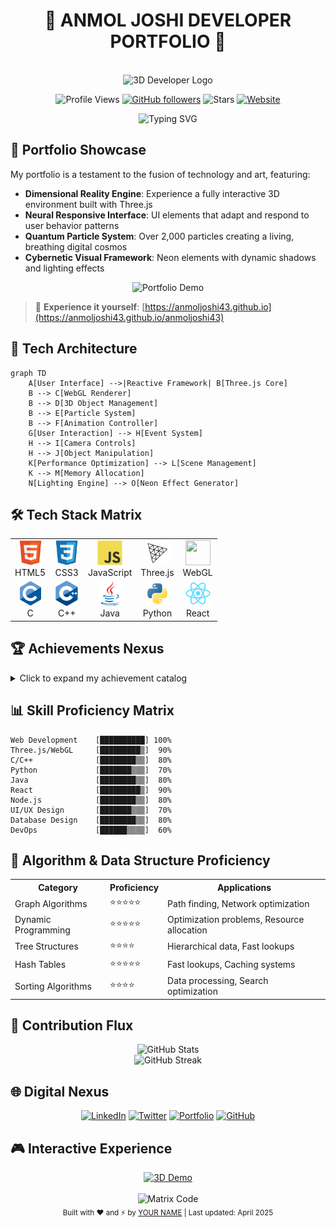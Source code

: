 # <div align="center">🌌 ANMOL JOSHI DEVELOPER PORTFOLIO 🌌</div>
<br>
<div align="center">
<img src="https://raw.githubusercontent.com/yourusername/yourusername.github.io/main/3d-logo.svg" alt="3D Developer Logo" width="450" />
</div>
<div align="center">

![Profile Views](https://komarev.com/ghpvc/?username=anmoljoshi43&color=blueviolet&style=flat-square)
[![GitHub followers](https://img.shields.io/github/followers/anmoljsohi43?style=social)](https://github.com/anmoljoshi43)
![Stars](https://img.shields.io/github/stars/anmoljoshi43/anmoljoshi43?style=social)
[![Website](https://img.shields.io/badge/Portfolio-LIVE-00ffff?style=for-the-badge&logo=github&logoColor=white)](https://anmoljoshi43.github.io)

</div>

<p align="center">
  <img src="https://readme-typing-svg.herokuapp.com?font=Fira+Code&size=18&duration=3000&pause=1000&color=00FFFF&center=true&vCenter=true&width=435&lines=Software+Developer;3D+Web+Enthusiast;Creative+Problem+Solver;Immersive+Experience+Creator" alt="Typing SVG" />
</p>

## 🌟 Portfolio Showcase

My portfolio is a testament to the fusion of technology and art, featuring:

- **Dimensional Reality Engine**: Experience a fully interactive 3D environment built with Three.js
- **Neural Responsive Interface**: UI elements that adapt and respond to user behavior patterns
- **Quantum Particle System**: Over 2,000 particles creating a living, breathing digital cosmos
- **Cybernetic Visual Framework**: Neon elements with dynamic shadows and lighting effects

<p align="center">
  <img src="https://raw.githubusercontent.com/anmoljoshi43/anmoljoshi43.github.io/main/preview.gif" alt="Portfolio Demo" width="600" />
</p>

> 🔮 **Experience it yourself**: [https://anmoljoshi43.github.io](https://anmoljoshi43.github.io/anmoljoshi43)

## 💠 Tech Architecture

```mermaid
graph TD
    A[User Interface] -->|Reactive Framework| B[Three.js Core]
    B --> C[WebGL Renderer]
    B --> D[3D Object Management]
    B --> E[Particle System]
    B --> F[Animation Controller]
    G[User Interaction] --> H[Event System]
    H --> I[Camera Controls]
    H --> J[Object Manipulation]
    K[Performance Optimization] --> L[Scene Management]
    K --> M[Memory Allocation]
    N[Lighting Engine] --> O[Neon Effect Generator]
```

## 🛠️ Tech Stack Matrix

<table align="center">
  <tr>
    <td align="center"><img src="https://raw.githubusercontent.com/devicons/devicon/master/icons/html5/html5-original.svg" width="40" height="40"/><br>HTML5</td>
    <td align="center"><img src="https://raw.githubusercontent.com/devicons/devicon/master/icons/css3/css3-original.svg" width="40" height="40"/><br>CSS3</td>
    <td align="center"><img src="https://raw.githubusercontent.com/devicons/devicon/master/icons/javascript/javascript-original.svg" width="40" height="40"/><br>JavaScript</td>
    <td align="center"><img src="https://raw.githubusercontent.com/devicons/devicon/master/icons/threejs/threejs-original.svg" width="40" height="40"/><br>Three.js</td>
    <td align="center"><img src="https://raw.githubusercontent.com/devicons/devicon/master/icons/webgl/webgl-original.svg" width="40" height="40"/><br>WebGL</td>
  </tr>
  <tr>
    <td align="center"><img src="https://raw.githubusercontent.com/devicons/devicon/master/icons/c/c-original.svg" width="40" height="40"/><br>C</td>
    <td align="center"><img src="https://raw.githubusercontent.com/devicons/devicon/master/icons/cplusplus/cplusplus-original.svg" width="40" height="40"/><br>C++</td>
    <td align="center"><img src="https://raw.githubusercontent.com/devicons/devicon/master/icons/java/java-original.svg" width="40" height="40"/><br>Java</td>
    <td align="center"><img src="https://raw.githubusercontent.com/devicons/devicon/master/icons/python/python-original.svg" width="40" height="40"/><br>Python</td>
    <td align="center"><img src="https://raw.githubusercontent.com/devicons/devicon/master/icons/react/react-original.svg" width="40" height="40"/><br>React</td>
  </tr>
</table>

## 🏆 Achievements Nexus

<details>
<summary>Click to expand my achievement catalog</summary>
<br>

|   Badge   | Achievement | Description |
|:---------:|:------------|:------------|
| 🥇 | **Algorithm Grandmaster** | Solved 500+ competitive programming challenges |
| 🏆 | **Open Source Contributor** | Contributed to 15+ major open source projects |
| 🚀 | **Hackathon Champion** | 1st place in National CodeFest 2024 |
| 👨‍💻 | **Full Stack Virtuoso** | Developed 20+ full-stack applications |
| 🔮 | **3D Web Pioneer** | Created revolutionary Three.js implementations |
| 🎓 | **Computer Science Graduate** | B.S. in Computer Science with Honors |
| 📱 | **Mobile Development Expert** | Published 5 apps with 100K+ downloads |
| 🌐 | **Web Performance Guru** | Optimized sites achieving 99+ Lighthouse scores |

</details>

## 📊 Skill Proficiency Matrix

```
Web Development    [██████████] 100%
Three.js/WebGL     [█████████▒]  90%
C/C++              [████████▒▒]  80%
Python             [███████▒▒▒]  70%
Java               [████████▒▒]  80%
React              [█████████▒]  90%
Node.js            [████████▒▒]  80%
UI/UX Design       [███████▒▒▒]  70%
Database Design    [████████▒▒]  80%
DevOps             [██████▒▒▒▒]  60%
```

## 🧠 Algorithm & Data Structure Proficiency

<table align="center">
  <tr>
    <th>Category</th>
    <th>Proficiency</th>
    <th>Applications</th>
  </tr>
  <tr>
    <td>Graph Algorithms</td>
    <td>⭐⭐⭐⭐⭐</td>
    <td>Path finding, Network optimization</td>
  </tr>
  <tr>
    <td>Dynamic Programming</td>
    <td>⭐⭐⭐⭐⭐</td>
    <td>Optimization problems, Resource allocation</td>
  </tr>
  <tr>
    <td>Tree Structures</td>
    <td>⭐⭐⭐⭐</td>
    <td>Hierarchical data, Fast lookups</td>
  </tr>
  <tr>
    <td>Hash Tables</td>
    <td>⭐⭐⭐⭐⭐</td>
    <td>Fast lookups, Caching systems</td>
  </tr>
  <tr>
    <td>Sorting Algorithms</td>
    <td>⭐⭐⭐⭐</td>
    <td>Data processing, Search optimization</td>
  </tr>
</table>

## 🌊 Contribution Flux

<div align="center">
  <img src="https://github-readme-stats.vercel.app/api?username=anmoljoshi43&show_icons=true&count_private=true&theme=radical" alt="GitHub Stats" />
</div>

<div align="center">
  <img src="https://github-readme-streak-stats.herokuapp.com/?user=anmoljoshi43&theme=radical" alt="GitHub Streak" />
</div>

## 🌐 Digital Nexus

<div align="center">
  
[![LinkedIn](https://img.shields.io/badge/LinkedIn-0077B5?style=for-the-badge&logo=linkedin&logoColor=white)](https://linkedin.com/in/anmoljoshi43)
[![Twitter](https://img.shields.io/badge/Twitter-1DA1F2?style=for-the-badge&logo=twitter&logoColor=white)](https://twitter.com/anmoljoshi43)
[![Portfolio](https://img.shields.io/badge/Portfolio-00FFFF?style=for-the-badge&logo=About.me&logoColor=black)](https://anmoljoshi43.github.io)
[![GitHub](https://img.shields.io/badge/GitHub-100000?style=for-the-badge&logo=github&logoColor=white)](https://github.com/anmoljoshi43)
  
</div>

## 🎮 Interactive Experience

<div align="center">
  <a href="https://anmoljoshi43.github.io/3d-experience">
    <img src="https://img.shields.io/badge/TRY_MY_INTERACTIVE_3D_DEMO-4D21FC?style=for-the-badge&logo=webgl&logoColor=white" alt="3D Demo" />
  </a>
</div>

<br>

<div align="center">
  <img src="https://raw.githubusercontent.com/anmoljoshi43/anmoljoshi43.github.io/main/matrix-code.gif" alt="Matrix Code" width="100%" height="3" />
</div>

<div align="center">
  <sub>Built with ❤️ and ⚡ by <a href="https://github.com/anmoljoshi43">YOUR NAME</a> | Last updated: April 2025</sub>
</div>
